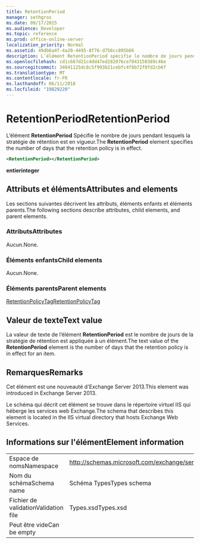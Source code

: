 ```yaml
---
title: RetentionPeriod
manager: sethgros
ms.date: 09/17/2015
ms.audience: Developer
ms.topic: reference
ms.prod: office-online-server
localization_priority: Normal
ms.assetid: 49db6a4f-4a20-4495-8f76-d756cc895b66
description: L’élément RetentionPeriod spécifie le nombre de jours pendant lesquels la stratégie de rétention est en vigueur.
ms.openlocfilehash: cd1c667d21c4dd47ed282076ce7843150389c46e
ms.sourcegitcommit: 34041125dc8c5f993b21cebfc4f8b72f0fd2cb6f
ms.translationtype: MT
ms.contentlocale: fr-FR
ms.lasthandoff: 06/11/2018
ms.locfileid: "19829220"
---
```

# <a name="retentionperiod"></a><span data-ttu-id="64186-103">RetentionPeriod</span><span class="sxs-lookup"><span data-stu-id="64186-103">RetentionPeriod</span></span>

<span data-ttu-id="64186-104">L’élément **RetentionPeriod** Spécifie le nombre de jours pendant lesquels la stratégie de rétention est en vigueur.</span><span class="sxs-lookup"><span data-stu-id="64186-104">The **RetentionPeriod** element specifies the number of days that the retention policy is in effect.</span></span> 
  
```XML
<RetentionPeriod></RetentionPeriod>
```

 <span data-ttu-id="64186-105">**entier**</span><span class="sxs-lookup"><span data-stu-id="64186-105">**integer**</span></span>
## <a name="attributes-and-elements"></a><span data-ttu-id="64186-106">Attributs et éléments</span><span class="sxs-lookup"><span data-stu-id="64186-106">Attributes and elements</span></span>

<span data-ttu-id="64186-107">Les sections suivantes décrivent les attributs, éléments enfants et éléments parents.</span><span class="sxs-lookup"><span data-stu-id="64186-107">The following sections describe attributes, child elements, and parent elements.</span></span>
  
### <a name="attributes"></a><span data-ttu-id="64186-108">Attributs</span><span class="sxs-lookup"><span data-stu-id="64186-108">Attributes</span></span>

<span data-ttu-id="64186-109">Aucun.</span><span class="sxs-lookup"><span data-stu-id="64186-109">None.</span></span>
  
### <a name="child-elements"></a><span data-ttu-id="64186-110">Éléments enfants</span><span class="sxs-lookup"><span data-stu-id="64186-110">Child elements</span></span>

<span data-ttu-id="64186-111">Aucun.</span><span class="sxs-lookup"><span data-stu-id="64186-111">None.</span></span>
  
### <a name="parent-elements"></a><span data-ttu-id="64186-112">Éléments parents</span><span class="sxs-lookup"><span data-stu-id="64186-112">Parent elements</span></span>

[<span data-ttu-id="64186-113">RetentionPolicyTag</span><span class="sxs-lookup"><span data-stu-id="64186-113">RetentionPolicyTag</span></span>](retentionpolicytag.md)
  
## <a name="text-value"></a><span data-ttu-id="64186-114">Valeur de texte</span><span class="sxs-lookup"><span data-stu-id="64186-114">Text value</span></span>

<span data-ttu-id="64186-115">La valeur de texte de l’élément **RetentionPeriod** est le nombre de jours de la stratégie de rétention est appliquée à un élément.</span><span class="sxs-lookup"><span data-stu-id="64186-115">The text value of the **RetentionPeriod** element is the number of days that the retention policy is in effect for an item.</span></span> 
  
## <a name="remarks"></a><span data-ttu-id="64186-116">Remarques</span><span class="sxs-lookup"><span data-stu-id="64186-116">Remarks</span></span>

<span data-ttu-id="64186-117">Cet élément est une nouveauté d'Exchange Server 2013.</span><span class="sxs-lookup"><span data-stu-id="64186-117">This element was introduced in Exchange Server 2013.</span></span>
  
<span data-ttu-id="64186-118">Le schéma qui décrit cet élément se trouve dans le répertoire virtuel IIS qui héberge les services web Exchange.</span><span class="sxs-lookup"><span data-stu-id="64186-118">The schema that describes this element is located in the IIS virtual directory that hosts Exchange Web Services.</span></span>
  
## <a name="element-information"></a><span data-ttu-id="64186-119">Informations sur l'élément</span><span class="sxs-lookup"><span data-stu-id="64186-119">Element information</span></span>

|||
|:-----|:-----|
|<span data-ttu-id="64186-120">Espace de noms</span><span class="sxs-lookup"><span data-stu-id="64186-120">Namespace</span></span>  <br/> |http://schemas.microsoft.com/exchange/services/2006/types  <br/> |
|<span data-ttu-id="64186-121">Nom du schéma</span><span class="sxs-lookup"><span data-stu-id="64186-121">Schema name</span></span>  <br/> |<span data-ttu-id="64186-122">Schéma Types</span><span class="sxs-lookup"><span data-stu-id="64186-122">Types schema</span></span>  <br/> |
|<span data-ttu-id="64186-123">Fichier de validation</span><span class="sxs-lookup"><span data-stu-id="64186-123">Validation file</span></span>  <br/> |<span data-ttu-id="64186-124">Types.xsd</span><span class="sxs-lookup"><span data-stu-id="64186-124">Types.xsd</span></span>  <br/> |
|<span data-ttu-id="64186-125">Peut être vide</span><span class="sxs-lookup"><span data-stu-id="64186-125">Can be empty</span></span>  <br/> ||
   

